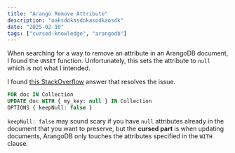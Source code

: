 ```yaml
---
title: "Arango Remove Attribute"
description: "oaksdokasdokasodkaosdk"
date: "2025-02-10"
tags: ["cursed-knowledge", "arangodb"]
---
```


When searching for a way to remove an attribute in an ArangoDB document, I found the `UNSET` function. Unfortunately, this sets the attribute to `null` which is not what I intended.

I found [this StackOverflow](https://stackoverflow.com/a/45982365/1725657) answer that resolves the issue.

```sql
FOR doc IN Collection
UPDATE doc WITH { my_key: null } IN Collection
OPTIONS { keepNull: false }
```

`keepNull: false` may sound scary if you have `null` attributes already in the document that you want to preserve, but the **cursed part** is when updating documents, ArangoDB only touches the attributes specified in the `WITH` clause.
